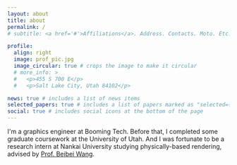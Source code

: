 ```yaml
---
layout: about
title: about
permalink: /
# subtitle: <a href='#'>Affiliations</a>. Address. Contacts. Moto. Etc.

profile:
  align: right
  image: prof_pic.jpg
  image_circular: true # crops the image to make it circular
  # more_info: >
  #   <p>455 S 700 E</p>
  #   <p>Salt Lake City, Utah 84102</p>

news: true # includes a list of news items
selected_papers: true # includes a list of papers marked as "selected={true}"
social: true # includes social icons at the bottom of the page
---
```


I'm a graphics engineer at Booming Tech. Before that, I completed some graduate coursework at the University of Utah. And I was fortunate to be a research intern at Nankai University studying physically-based rendering, advised by [Prof. Beibei Wang](https://wangningbei.github.io/).
